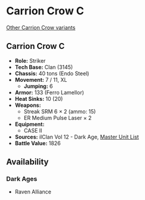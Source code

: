 # Carrion Crow C

[Other Carrion Crow variants](../carrion_crow.md)

## Carrion Crow C
- **Role:** Striker
- **Tech Base:** Clan (3145)
- **Chassis:** 40 tons (Endo Steel)
- **Movement:** 7 / 11, XL
  - **Jumping:** 6
- **Armor:** 133 (Ferro Lamellor)
- **Heat Sinks:** 10 (20)
- **Weapons:**
  - Streak SRM 6 × 2 (ammo: 15)
  - ER Medium Pulse Laser × 2
- **Equipment:**
  - CASE II
- **Sources:** ilClan Vol 12 - Dark Age, [Master Unit List](http://masterunitlist.info/Unit/Details/7778/carrion-crow-c)
- **Battle Value:** 1826

## Availability

### Dark Ages
- Raven Alliance

